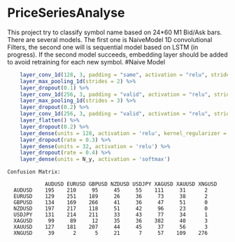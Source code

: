 # PriceSeriesAnalyse
This project try to classify symbol name based on 24*60 M1 Bid/Ask bars. There are several models. The first one is NaiveModel 1D convolutional Filters, the second one will is sequential model based on LSTM (in progress). If the second model succeeds, embedding layer should be added to avoid retraining for each new symbol.
#Naive Model
```R
    layer_conv_1d(128, 3, padding = "same", activation = "relu", strides = 2, input_shape = c(T_X, N_x)) %>%
    layer_max_pooling_1d(strides = 2) %>%
    layer_dropout(0.1) %>% 
    layer_conv_1d(256, 3, padding = "valid", activation = "relu", strides = 3, kernel_regularizer = regularizer_l2(0.001)) %>%
    layer_max_pooling_1d(strides = 3) %>%
    layer_dropout(0.2) %>% 
    layer_conv_1d(256, 3, padding = "valid", activation = "relu", strides = 4, kernel_regularizer = regularizer_l2(0.001)) %>%
    layer_flatten() %>%
    layer_dropout(0.2) %>% 
    layer_dense(units = 128, activation = 'relu', kernel_regularizer = regularizer_l2(0.001)) %>% 
    layer_dropout(rate = 0.3) %>% 
    layer_dense(units = 32, activation = 'relu') %>%
    layer_dropout(rate = 0.4) %>%
    layer_dense(units = N_y, activation = 'softmax')
```    
    Confusion Matrix:
```
            AUDUSD EURUSD GBPUSD NZDUSD USDJPY XAGUSD XAUUSD XNGUSD
  AUDUSD    195    210     95     45     55    111     31      2
  EURUSD    129    251    189     26     36     73     38      2
  GBPUSD    134    169    266     41     36     47     51      0
  NZDUSD    197    217    118     51     42     96     23      0
  USDJPY    131    214    211     33     43     77     34      1
  XAGUSD     99     89     12     35     36    382     40      3
  XAUUSD    127    181    207     44     45     37     56      3
  XNGUSD     39      2      5     21      7     57    109    276
```    
